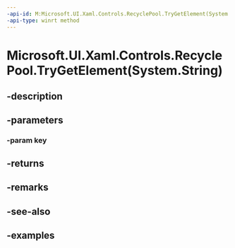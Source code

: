 ```yaml
---
-api-id: M:Microsoft.UI.Xaml.Controls.RecyclePool.TryGetElement(System.String)
-api-type: winrt method
---
```


# Microsoft.UI.Xaml.Controls.RecyclePool.TryGetElement(System.String)

<!--
public Windows.UI.Xaml.UIElement TryGetElement (string key);
-->


## -description

## -parameters

### -param key

## -returns

## -remarks

## -see-also

## -examples


